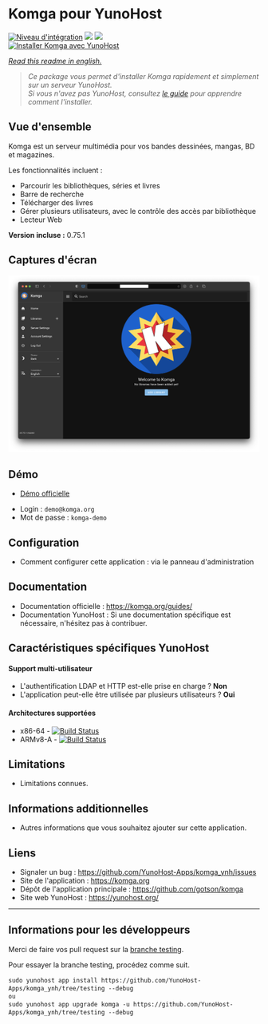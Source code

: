 # Komga pour YunoHost

[![Niveau d'intégration](https://dash.yunohost.org/integration/komga.svg)](https://dash.yunohost.org/appci/app/komga) ![](https://ci-apps.yunohost.org/ci/badges/komga.status.svg) ![](https://ci-apps.yunohost.org/ci/badges/komga.maintain.svg)  
[![Installer Komga avec YunoHost](https://install-app.yunohost.org/install-with-yunohost.svg)](https://install-app.yunohost.org/?app=komga)

*[Read this readme in english.](./README.md)* 

> *Ce package vous permet d'installer Komga rapidement et simplement sur un serveur YunoHost.  
Si vous n'avez pas YunoHost, consultez [le guide](https://yunohost.org/#/install) pour apprendre comment l'installer.*

## Vue d'ensemble
Komga est un serveur multimédia pour vos bandes dessinées, mangas, BD et magazines. 

Les fonctionnalités incluent :
* Parcourir les bibliothèques, séries et livres
* Barre de recherche
* Télécharger des livres
* Gérer plusieurs utilisateurs, avec le contrôle des accès par bibliothèque
* Lecteur Web

**Version incluse :** 0.75.1

## Captures d'écran

![](./screenshots/home.png)

## Démo

* [Démo officielle](https://demo.komga.org)

- Login : `demo@komga.org`
- Mot de passe : `komga-demo`

## Configuration

 * Comment configurer cette application : via le panneau d'administration

## Documentation

 * Documentation officielle : https://komga.org/guides/
 * Documentation YunoHost : Si une documentation spécifique est nécessaire, n'hésitez pas à contribuer.

## Caractéristiques spécifiques YunoHost

#### Support multi-utilisateur

* L'authentification LDAP et HTTP est-elle prise en charge ? **Non**
* L'application peut-elle être utilisée par plusieurs utilisateurs ? **Oui**

#### Architectures supportées

* x86-64 - [![Build Status](https://ci-apps.yunohost.org/ci/logs/komga%20%28Apps%29.svg)](https://ci-apps.yunohost.org/ci/apps/komga/)
* ARMv8-A - [![Build Status](https://ci-apps-arm.yunohost.org/ci/logs/komga%20%28Apps%29.svg)](https://ci-apps-arm.yunohost.org/ci/apps/komga/)

## Limitations

* Limitations connues.

## Informations additionnelles

* Autres informations que vous souhaitez ajouter sur cette application.

## Liens

 * Signaler un bug : https://github.com/YunoHost-Apps/komga_ynh/issues
 * Site de l'application : https://komga.org
 * Dépôt de l'application principale : https://github.com/gotson/komga
 * Site web YunoHost : https://yunohost.org/

---

## Informations pour les développeurs

Merci de faire vos pull request sur la [branche testing](https://github.com/YunoHost-Apps/komga_ynh/tree/testing).

Pour essayer la branche testing, procédez comme suit.
```
sudo yunohost app install https://github.com/YunoHost-Apps/komga_ynh/tree/testing --debug
ou
sudo yunohost app upgrade komga -u https://github.com/YunoHost-Apps/komga_ynh/tree/testing --debug
```
